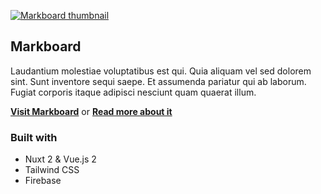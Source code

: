 [![Markboard thumbnail](https://cool-stud.imgix.net/global/mrkbrd-thumb-2.png?auto=compress,format&cs=srgb&w=2500)](https://mrkbrd.com)

## Markboard

Laudantium molestiae voluptatibus est qui. Quia aliquam vel sed dolorem sint. Sunt inventore sequi saepe. Et assumenda pariatur qui ab laborum. Fugiat corporis itaque adipisci nesciunt quam quaerat illum.

[**Visit Markboard**](https://mrkbrd.com) or [**Read more about it**](https://coolstud.io)

### Built with

- Nuxt 2 & Vue.js 2
- Tailwind CSS
- Firebase
